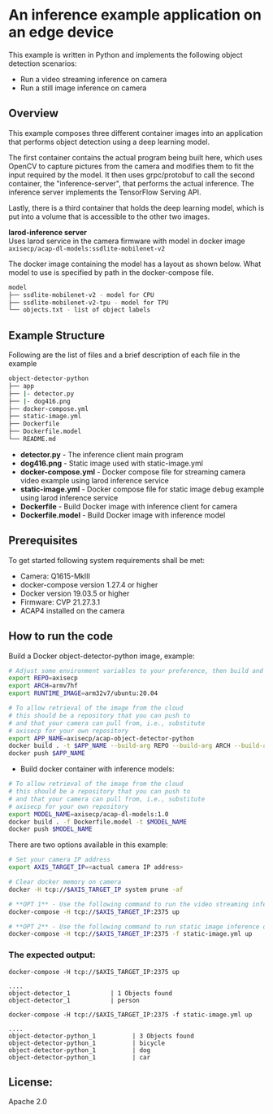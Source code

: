# An inference example application on an edge device
This example is written in Python and implements the following object detection scenarios:
 - Run a video streaming inference on camera
 - Run a still image inference on camera

## Overview
This example composes three different container images into an application that performs object detection using a deep learning model.

The first container contains the actual program being built here, which uses OpenCV to capture pictures from the camera and modifies them to fit the input required by the model. It then uses grpc/protobuf to call the second container, the "inference-server", that performs the actual inference. The inference server implements the TensorFlow Serving API.

Lastly, there is a third container that holds the deep learning model, which is put into a volume that is accessible to the other two images.

**larod-inference server**\
Uses larod service in the camera firmware with model in docker image
`axisecp/acap-dl-models:ssdlite-mobilenet-v2`

The docker image containing the model has a layout as shown below. What model to use is specified by path in the docker-compose file.
```bash
model
├── ssdlite-mobilenet-v2 - model for CPU
├── ssdlite-mobilenet-v2-tpu - model for TPU
└── objects.txt - list of object labels
```

## Example Structure
Following are the list of files and a brief description of each file in the example
```bash
object-detector-python
├── app
├── |- detector.py
├── |- dog416.png
├── docker-compose.yml
├── static-image.yml
├── Dockerfile
├── Dockerfile.model
└── README.md
```

* **detector.py** - The inference client main program
* **dog416.png** - Static image used with static-image.yml
* **docker-compose.yml** - Docker compose file for streaming camera video example using larod inference service
* **static-image.yml** - Docker compose file for static image debug example using larod inference service
* **Dockerfile** - Build Docker image with inference client for camera
* **Dockerfile.model** - Build Docker image with inference model

## Prerequisites
To get started following system requirements shall be met:
* Camera: Q1615-MkIII
* docker-compose version 1.27.4 or higher
* Docker version 19.03.5 or higher
* Firmware: CVP 21.27.3.1
* ACAP4 installed on the camera

## How to run the code
Build a Docker object-detector-python image, example:

```sh
# Adjust some environment variables to your preference, then build and push to docker repo
export REPO=axisecp
export ARCH=armv7hf
export RUNTIME_IMAGE=arm32v7/ubuntu:20.04

# To allow retrieval of the image from the cloud
# this should be a repository that you can push to
# and that your camera can pull from, i.e., substitute
# axisecp for your own repository
export APP_NAME=axisecp/acap-object-detector-python
docker build . -t $APP_NAME --build-arg REPO --build-arg ARCH --build-arg RUNTIME_IMAGE
docker push $APP_NAME
```

* Build docker container with inference models:
```sh
# To allow retrieval of the image from the cloud
# this should be a repository that you can push to
# and that your camera can pull from, i.e., substitute
# axisecp for your own repository
export MODEL_NAME=axisecp/acap-dl-models:1.0
docker build . -f Dockerfile.model -t $MODEL_NAME
docker push $MODEL_NAME
```

There are two options available in this example:

```sh
# Set your camera IP address
export AXIS_TARGET_IP=<actual camera IP address>

# Clear docker memory on camera
docker -H tcp://$AXIS_TARGET_IP system prune -af

# **OPT 1** - Use the following command to run the video streaming inference on the camera, example:
docker-compose -H tcp://$AXIS_TARGET_IP:2375 up

# **OPT 2** - Use the following command to run static image inference on the camera, example:
docker-compose -H tcp://$AXIS_TARGET_IP:2375 -f static-image.yml up
```

### The expected output:
`docker-compose -H tcp://$AXIS_TARGET_IP:2375 up`
```
....
object-detector_1           | 1 Objects found
object-detector_1           | person
```

`docker-compose -H tcp://$AXIS_TARGET_IP:2375 -f static-image.yml up`
```
....
object-detector-python_1          | 3 Objects found
object-detector-python_1          | bicycle
object-detector-python_1          | dog
object-detector-python_1          | car
```
## License:
Apache 2.0
